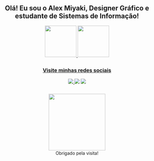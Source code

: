 <h2 align ="center"> Olá! Eu sou o Alex Miyaki, Designer Gráfico e estudante de Sistemas de Informação! </h2>


<div align ="center">

<a href="https://github.com/alexmiyaki">
<img height="100em" src="https://github-readme-stats.vercel.app/api/top-langs/?username=alexmiyaki&layout=compact&langs_count=7&theme=dracula"/>
<img height="100em" src="https://github-readme-stats.vercel.app/api?username=alexmiyaki&show_icons=true&theme=dracula&include_all_commits=true&count_private=true"/>

  ##
  
</div>

<h3 align="center"> Visite minhas redes sociais </h3>

<div align="center">

<a href="https://www.behance.net/alexmiyaki" target="_blank"><img src="https://img.shields.io/badge/-Behance-%230077B5?style=for-the-badge&logo=behance&logoColor=white" target="_blank"> </a>
<a href="https://www.instagram.com/alexmiyaki/" target="_blank"><img src="https://img.shields.io/badge/-Instagram-%23E4405F?style=for-the-badge&logo=instagram&logoColor=white" target="_blank"></a>
<a href="https://www.linkedin.com/in/alex-miyaki-451a97101/" target="_blank"><img src="https://img.shields.io/badge/-LinkedIn-%230077B5?style=for-the-badge&logo=linkedin&logoColor=white" target="_blank"></a>

</div>

##
  
  
 <div align="center"> 
   <img height="180em" src="https://user-images.githubusercontent.com/98421968/152380544-d1762693-7082-4b50-809f-ce168dbc92f0.jpeg">
 </div>
 <div align="center">
    Obrigado pela visita!
  </div>
